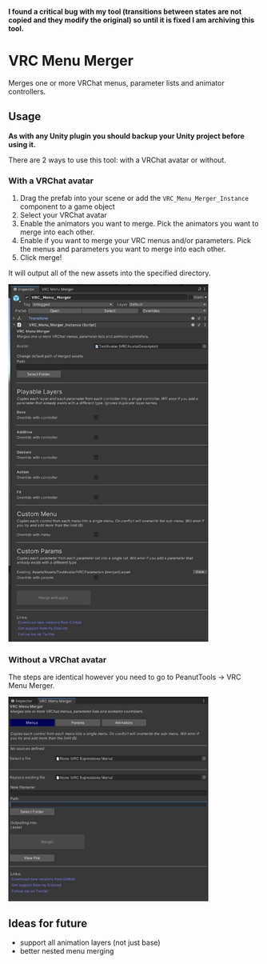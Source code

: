 **I found a critical bug with my tool (transitions between states are not copied and they modify the original) so until it is fixed I am archiving this tool.**

# VRC Menu Merger

Merges one or more VRChat menus, parameter lists and animator controllers.

## Usage

**As with any Unity plugin you should backup your Unity project before using it.**

There are 2 ways to use this tool: with a VRChat avatar or without.

### With a VRChat avatar

1. Drag the prefab into your scene or add the `VRC_Menu_Merger_Instance` component to a game object
2. Select your VRChat avatar
3. Enable the animators you want to merge. Pick the animators you want to merge into each other.
4. Enable if you want to merge your VRC menus and/or parameters. Pick the menus and parameters you want to merge into each other.
5. Click merge!

It will output all of the new assets into the specified directory.

<img src="Assets/component empty.png" width="400">

### Without a VRChat avatar

The steps are identical however you need to go to PeanutTools -> VRC Menu Merger.

<img src="Assets/editor window empty.png" width="400">

## Ideas for future

- support all animation layers (not just base)
- better nested menu merging
